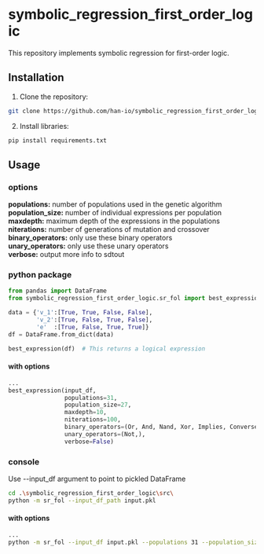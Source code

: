 # symbolic_regression_first_order_logic

This repository implements symbolic regression for first-order logic.

## Installation

1. Clone the repository:

```bash
git clone https://github.com/han-io/symbolic_regression_first_order_logic
```

2. Install libraries:

```bash
pip install requirements.txt
```

## Usage

### options
**populations:** number of populations used in the genetic algorithm  
**population_size:** number of individual expressions per population  
**maxdepth:** maximum depth of the expressions in the populations  
**niterations:** number of generations of mutation and crossover  
**binary_operators:** only use these binary operators  
**unary_operators:** only use these unary operators  
**verbose:** output more info to sdtout

### python package
```python
from pandas import DataFrame
from symbolic_regression_first_order_logic.sr_fol import best_expression, Not, Or, And, Nand, Xor, Implies, Converse

data = {'v_1':[True, True, False, False], 
        'v_2':[True, False, True, False],
        'e'  :[True, False, True, True]}
df = DataFrame.from_dict(data)

best_expression(df)  # This returns a logical expression
```
#### with options
```python
...
best_expression(input_df, 
                populations=31, 
                population_size=27, 
                maxdepth=10, 
                niterations=100,
                binary_operators=(Or, And, Nand, Xor, Implies, Converse),
                unary_operators=(Not,),
                verbose=False)
```
### console
Use --input_df argument to point to pickled DataFrame
```bash
cd .\symbolic_regression_first_order_logic\src\
python -m sr_fol --input_df_path input.pkl
```
#### with options
```bash
...
python -m sr_fol --input_df input.pkl --populations 31 --population_size 27 --maxdepth 10 --niteration 100 --binary_operators all_or_and_nand_xor_implies_converse --unary_operators all_not --verbose
```
